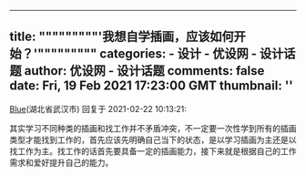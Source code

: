 
---
title: """""""""'我想自学插画，应该如何开始？'"""""""""
categories: 
    - 设计
    - 优设网 - 设计话题
author: 优设网 - 设计话题
comments: false
date: Fri, 19 Feb 2021 17:23:00 GMT
thumbnail: ''
---

<div>   
<div><a href="https://www.uisdc.com/author/f61580414213818d2a8f04a4072d20db">Blue</a>(湖北省武汉市) 回复于 2021-02-22 10:13:21: <p>其实学习不同种类的插画和找工作并不矛盾冲突，不一定要一次性学到所有的插画类型才能找到工作的，首先应该先明确自己当下的状态，是以学习插画为主还是以找工作为主。找工作的话首先要具备一定的插画能力，接下来就是根据自己的工作需求和爱好提升自己的能力。</p></div>  
</div>
            